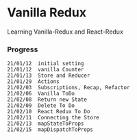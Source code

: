 # Vanilla Redux

Learning Vanilla-Redux and React-Redux

### Progress
```
21/01/12  initial setting
21/01/12  vanilla Counter
21/01/13  Store and Reducer
21/01/29  Actions
21/02/03  Subscriptions, Recap, Refactor
21/02/06  Vanilla ToDo
21/02/08  Return new State
21/02/09  Delete To Do
21/02/10  React Redux To Do
21/02/11  Connecting the Store
21/02/13  mapStateToProps
21/02/15  mapDispatchToProps
```